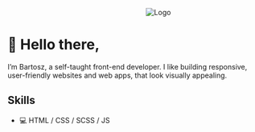 
<!-- - 👀 I’m interested in ...
- 🌱 I’m currently learning ...
- 💞️ I’m looking to collaborate on ...
- 📫 How to reach me ... -->

<p style="text-align:center; width: 600"><img src="https://www.computerhope.com/cdn/media/logo-200-gray.png](https://github.com/dejotb/dejotb/blob/main/logo%20github.png)" alt="Logo"></p>

# 👋 Hello there,
I’m Bartosz, a self-taught front-end developer. I like building responsive, user-friendly websites and web apps, that look visually appealing.

## Skills

- 💻 HTML / CSS / SCSS / JS

<!---
dejotb/dejotb is a ✨ special ✨ repository because its `README.md` (this file) appears on your GitHub profile.
You can click the Preview link to take a look at your changes.
--->


